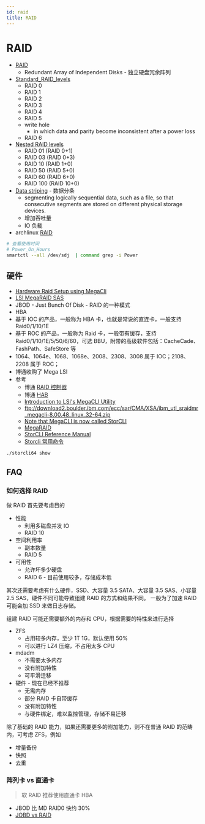 ```yaml
---
id: raid
title: RAID
---
```


# RAID

- [RAID](https://en.wikipedia.org/wiki/RAID)
  - Redundant Array of Independent Disks - 独立硬盘冗余阵列
- [Standard_RAID_levels](https://en.wikipedia.org/wiki/Standard_RAID_levels)
  - RAID 0
  - RAID 1
  - RAID 2
  - RAID 3
  - RAID 4
  - RAID 5
  - write hole
    - in which data and parity become inconsistent after a power loss
  - RAID 6
- [Nested RAID levels](https://en.wikipedia.org/wiki/Nested_RAID_levels)
  - RAID 01 (RAID 0+1)
  - RAID 03 (RAID 0+3)
  - RAID 10 (RAID 1+0)
  - RAID 50 (RAID 5+0)
  - RAID 60 (RAID 6+0)
  - RAID 100 (RAID 10+0)
- [Data striping](https://en.wikipedia.org/wiki/Data_striping) - 数据分条
  - segmenting logically sequential data, such as a file, so that consecutive segments are stored on different physical storage devices.
  - 增加吞吐量
  - IO 负载
- archlinux [RAID](https://wiki.archlinux.org/index.php/RAID)

```bash
# 查看使用时间
# Power_On_Hours
smartctl --all /dev/sdj  | command grep -i Power
```

## 硬件

- [Hardware Raid Setup using MegaCli](https://raid.wiki.kernel.org/index.php/Hardware_Raid_Setup_using_MegaCli)
- [LSI MegaRAID SAS](https://hwraid.le-vert.net/wiki/LSIMegaRAIDSAS)
- JBOD - Just Bunch Of Disk - RAID 的一种模式
- HBA
- 基于 IOC 的产品，一般称为 HBA 卡，也就是常说的直连卡，一般支持 Raid0/1/10/1E
- 基于 ROC 的产品，一般称为 Raid 卡，一般带有缓存，支持 Raid0/1/10/1E/5/50/6/60，可选 BBU，附带的高级软件包括：CacheCade、FashPath、SafeStore 等
- 1064、1064e、1068、1068e、2008、2308、3008 属于 IOC；2108、2208 属于 ROC；
- 博通收购了 Mega LSI
- 参考
  - 博通 [RAID 控制器](https://www.broadcom.com/products/storage/raid-controllers/)
  - 博通 [HAB](https://www.broadcom.com/products/storage/host-bus-adapters/)
  - [Introduction to LSI's MegaCLI Utility](https://www.cisco.com/c/en/us/support/docs/servers-unified-computing/ucs-c-series-rack-servers/115020-intro-lsi-megacli-00.html)
  - ftp://download2.boulder.ibm.com/ecc/sar/CMA/XSA/ibm_utl_sraidmr_megacli-8.00.48_linux_32-64.zip
  - [Note that MegaCLI is now called StorCLI](https://www.thomas-krenn.com/en/wiki/StorCLI)
  - [MegaRAID](https://www.thomas-krenn.com/en/download.html?product=12190)
  - [StorCLI Reference Manual](https://docs.broadcom.com/docs/12352476)
  - [Storcli 常用命令](http://blog.51cto.com/mofesi/1309251)

```bash
./storcli64 show
```

## FAQ

### 如何选择 RAID

做 RAID 首先要考虑目的

- 性能
  - 利用多磁盘并发 IO
  - RAID 10
- 空间利用率
  - 副本数量
  - RAID 5
- 可用性
  - 允许坏多少硬盘
  - RAID 6 - 目前使用较多，存储成本低

其次还需要考虑有什么硬件，SSD、大容量 3.5 SATA、大容量 3.5 SAS、小容量 2.5 SAS，硬件不同可能导致组建 RAID 的方式和结果不同。
一般为了加速 RAID 可能会加 SSD 来做日志存储。

组建 RAID 可能还需要额外的内存和 CPU，根据需要的特性来进行选择

- ZFS
  - 占用较多内存，至少 1T 1G，默认使用 50%
  - 可以进行 LZ4 压缩，不占用太多 CPU
- mdadm
  - 不需要太多内存
  - 没有附加特性
  - 可平滑迁移
- 硬件 - 现在已经不推荐
  - 无需内存
  - 部分 RAID 卡自带缓存
  - 没有附加特性
  - 与硬件绑定，难以监控管理，存储不易迁移

除了基础的 RAID 能力，如果还需要更多的附加能力，则不在普通 RAID 的范畴内，可考虑 ZFS，例如

- 增量备份
- 快照
- 去重

### 阵列卡 vs 直通卡

> 软 RAID 推荐使用直通卡 HBA

- JBOD 比 MD RAID0 快约 30%
- [JOBD vs RAID](https://tobert.github.io/post/2014-06-17-jbod-vs-raid.html)
